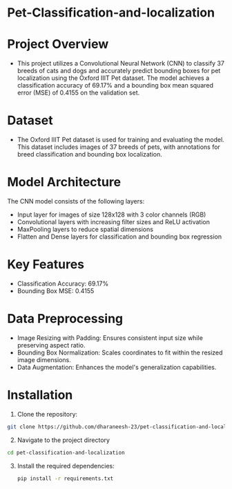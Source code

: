 # Pet-Classification-and-localization
# Project Overview
 - This project utilizes a Convolutional Neural Network (CNN) to classify 37 breeds of cats and dogs and accurately predict bounding boxes for pet localization using the Oxford IIIT Pet dataset. The model achieves a classification accuracy of 69.17% and a bounding box mean squared error (MSE) of 0.4155 on the validation set.

# Dataset
 - The Oxford IIIT Pet dataset is used for training and evaluating the model. This dataset includes images of 37 breeds of pets, with annotations for breed classification and bounding box localization.

# Model Architecture
The CNN model consists of the following layers:

 - Input layer for images of size 128x128 with 3 color channels (RGB)
 - Convolutional layers with increasing filter sizes and ReLU activation
 - MaxPooling layers to reduce spatial dimensions
 - Flatten and Dense layers for classification and bounding box regression

# Key Features
 - Classification Accuracy: 69.17%
 - Bounding Box MSE: 0.4155
 # Data Preprocessing
 - Image Resizing with Padding: Ensures consistent input size while preserving aspect ratio.
 - Bounding Box Normalization: Scales coordinates to fit within the resized image dimensions.
 - Data Augmentation: Enhances the model's generalization capabilities.

# Installation
1. Clone the repository:
  ```bash
  git clone https://github.com/dharaneesh-23/pet-classification-and-localization.git
  ```
2. Navigate to the project directory
  ```bash
  cd pet-classification-and-localization
  ```
3. Install the required dependencies:
   ```bash
   pip install -r requirements.txt
  ```
